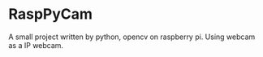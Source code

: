 # RaspPyCam
A small project written by python, opencv on raspberry pi. Using webcam as a IP webcam.
